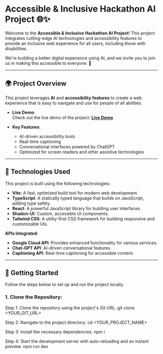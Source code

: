 # **Accessible & Inclusive Hackathon AI Project** 🌐✨

Welcome to the **Accessible & Inclusive Hackathon AI Project**! This project integrates cutting-edge AI technologies and accessibility features to provide an inclusive web experience for all users, including those with disabilities. 

We're building a better digital experience using AI, and we invite you to join us in making this accessible to everyone. 🚀

---

## **🌍 Project Overview**

This project leverages **AI** and **accessibility features** to create a web experience that is easy to navigate and use for people of all abilities.

- **Live Demo**:  
  Check out the live demo of the project: [**Live Demo**](https://inclusive-accessio.lovable.app/)

- **Key Features**:
  - AI-driven accessibility tools
  - Real-time captioning
  - Conversational interfaces powered by ChatGPT
  - Optimized for screen readers and other assistive technologies

---

## **🔧 Technologies Used**

This project is built using the following technologies:

- **Vite**: A fast, optimized build tool for modern web development.
- **TypeScript**: A statically typed language that builds on JavaScript, adding type safety.
- **React**: A powerful JavaScript library for building user interfaces.
- **Shadcn-UI**: Custom, accessible UI components.
- **Tailwind CSS**: A utility-first CSS framework for building responsive and customizable UIs.

**APIs Integrated**:
- **Google Cloud API**: Provides enhanced functionality for various services.
- **Chat-GPT API**: AI-driven conversational features.
- **Captioning API**: Real-time captioning for accessible content.

---

## **🚀 Getting Started**

Follow the steps below to set up and run the project locally.

### 1. **Clone the Repository**:



Step 1: Clone the repository using the project's Git URL.
git clone <YOUR_GIT_URL>

 Step 2: Navigate to the project directory.
cd <YOUR_PROJECT_NAME>

Step 3: Install the necessary dependencies.
npm i

 Step 4: Start the development server with auto-reloading and an instant preview.
npm run dev
